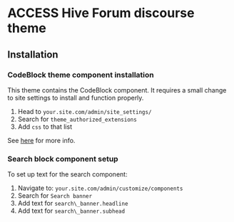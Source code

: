# ACCESS Hive Forum discourse theme

## Installation

### CodeBlock theme component installation

This theme contains the CodeBlock component. It requires a small change to site
settings to install and function properly.

1.  Head to `your.site.com/admin/site_settings/`
2.  Search for `theme_authorized_extensions`
3.  Add `css` to that list

See [here](https://meta.discourse.org/t/codeblock-theme-picker/146396/25) for
more info.

### Search block component setup

To set up text for the search component:

1.  Navigate to: `your.site.com/admin/customize/components`
2.  Search for `Search banner`
3.  Add text for `search\_banner.headline`
4.  Add text for `search\_banner.subhead`
